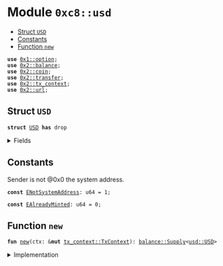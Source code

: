 
<a name="0xc8_usd"></a>

# Module `0xc8::usd`



-  [Struct `USD`](#0xc8_usd_USD)
-  [Constants](#@Constants_0)
-  [Function `new`](#0xc8_usd_new)


<pre><code><b>use</b> <a href="">0x1::option</a>;
<b>use</b> <a href="../../../.././build/Sui/docs/balance.md#0x2_balance">0x2::balance</a>;
<b>use</b> <a href="../../../.././build/Sui/docs/coin.md#0x2_coin">0x2::coin</a>;
<b>use</b> <a href="../../../.././build/Sui/docs/transfer.md#0x2_transfer">0x2::transfer</a>;
<b>use</b> <a href="../../../.././build/Sui/docs/tx_context.md#0x2_tx_context">0x2::tx_context</a>;
<b>use</b> <a href="../../../.././build/Sui/docs/url.md#0x2_url">0x2::url</a>;
</code></pre>



<a name="0xc8_usd_USD"></a>

## Struct `USD`



<pre><code><b>struct</b> <a href="usd.md#0xc8_usd_USD">USD</a> <b>has</b> drop
</code></pre>



<details>
<summary>Fields</summary>


<dl>
<dt>
<code>dummy_field: bool</code>
</dt>
<dd>

</dd>
</dl>


</details>

<a name="@Constants_0"></a>

## Constants


<a name="0xc8_usd_ENotSystemAddress"></a>

Sender is not @0x0 the system address.


<pre><code><b>const</b> <a href="usd.md#0xc8_usd_ENotSystemAddress">ENotSystemAddress</a>: u64 = 1;
</code></pre>



<a name="0xc8_usd_EAlreadyMinted"></a>



<pre><code><b>const</b> <a href="usd.md#0xc8_usd_EAlreadyMinted">EAlreadyMinted</a>: u64 = 0;
</code></pre>



<a name="0xc8_usd_new"></a>

## Function `new`



<pre><code><b>fun</b> <a href="usd.md#0xc8_usd_new">new</a>(ctx: &<b>mut</b> <a href="../../../.././build/Sui/docs/tx_context.md#0x2_tx_context_TxContext">tx_context::TxContext</a>): <a href="../../../.././build/Sui/docs/balance.md#0x2_balance_Supply">balance::Supply</a>&lt;<a href="usd.md#0xc8_usd_USD">usd::USD</a>&gt;
</code></pre>



<details>
<summary>Implementation</summary>


<pre><code><b>fun</b> <a href="usd.md#0xc8_usd_new">new</a>(ctx: &<b>mut</b> TxContext): Supply&lt;<a href="usd.md#0xc8_usd_USD">USD</a>&gt; {
    <b>assert</b>!(<a href="../../../.././build/Sui/docs/tx_context.md#0x2_tx_context_sender">tx_context::sender</a>(ctx) == @0x0, <a href="usd.md#0xc8_usd_ENotSystemAddress">ENotSystemAddress</a>);
    <b>assert</b>!(<a href="../../../.././build/Sui/docs/tx_context.md#0x2_tx_context_epoch">tx_context::epoch</a>(ctx) == 0, <a href="usd.md#0xc8_usd_EAlreadyMinted">EAlreadyMinted</a>);
    <b>let</b> (cap, metadata) = <a href="../../../.././build/Sui/docs/coin.md#0x2_coin_create_currency">coin::create_currency</a>(
        <a href="usd.md#0xc8_usd_USD">USD</a> {},
        9,
        b"obUSD",
        b"ob <a href="usd.md#0xc8_usd">usd</a>",
        b"",
        <a href="_none">option::none</a>(),
        ctx
    );
    <a href="../../../.././build/Sui/docs/transfer.md#0x2_transfer_public_freeze_object">transfer::public_freeze_object</a>(metadata);
    <a href="../../../.././build/Sui/docs/coin.md#0x2_coin_treasury_into_supply">coin::treasury_into_supply</a>(cap)
}
</code></pre>



</details>
